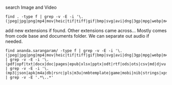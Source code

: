 search Image and Video
```
find . -type f | grep -v -E -i '\.(jpeg|jpg|png|mp4|mov|heic|tif|tiff|gif|bmp|svg|avi|dng|3gp|mpg|webp|m4v|iMovieMobile|psd|vob)$'
```

add new extensions if found.
Other extensions came across... Mostly comes from code base and documents folder. 
We can separate out audio if needed.

```
find ananda.sarangaram/ -type f | grep -v -E -i '\.(jpeg|jpg|png|mp4|mov|heic|tif|tiff|gif|bmp|svg|avi|dng|3gp|mpg|webp|m4v|iMovieMobile|psd|vob)$' | grep -v -E -i '\.(pdf|opf|txt|docx|doc|pages|epub|xlsx|pptx|odt|rtf|ods|ots|csv|md|djvu|xls|webloc|dotx|odp|mm|webarchive)$' | grep -v -E -i '\.(mp3|json|apk|m4a|db|rsrc|pls|m3u|nmbtemplate|game|mobi|nib|strings|xps|pgn|inf|ico|swf|icns|cdr|dmg|dll|ini|mst|cab|bin|iss|inx|isn|hdr|xml|exe|msi|pkg|id|htm|ppt|zip|dms|ex_)$' | grep -v -E '.*\..*'

```